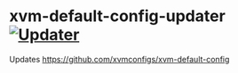 # xvm-default-config-updater [![Updater](https://github.com/xvmconfigs/xvm-default-config-updater/workflows/Updater/badge.svg)](https://github.com/xvmconfigs/xvm-default-config-updater/actions/workflows/update.yml)

Updates https://github.com/xvmconfigs/xvm-default-config
